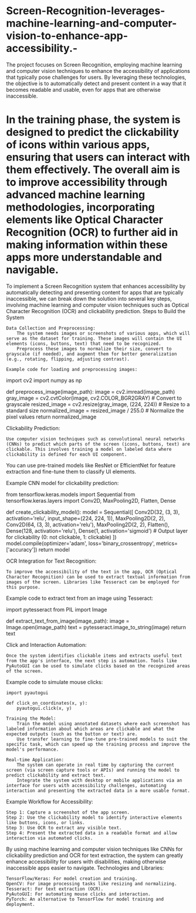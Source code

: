 # Screen-Recognition-leverages-machine-learning-and-computer-vision-to-enhance-app-accessibility.-
The project focuses on Screen Recognition, employing machine learning and computer vision techniques to enhance the accessibility of applications that typically pose challenges for users. By leveraging these technologies, the objective is to automatically detect and present content in a way that it becomes readable and usable, even for apps that are otherwise inaccessible.

In the training phase, the system is designed to predict the clickability of icons within various apps, ensuring that users can interact with them effectively. The overall aim is to improve accessibility through advanced machine learning methodologies, incorporating elements like Optical Character Recognition (OCR) to further aid in making information within these apps more understandable and navigable.
===============================
To implement a Screen Recognition system that enhances accessibility by automatically detecting and presenting content for apps that are typically inaccessible, we can break down the solution into several key steps, involving machine learning and computer vision techniques such as Optical Character Recognition (OCR) and clickability prediction.
Steps to Build the System

    Data Collection and Preprocessing:
        The system needs images or screenshots of various apps, which will serve as the dataset for training. These images will contain the UI elements (icons, buttons, text) that need to be recognized.
        Preprocess these images to normalize their size, convert to grayscale (if needed), and augment them for better generalization (e.g., rotating, flipping, adjusting contrast).

    Example code for loading and preprocessing images:

import cv2
import numpy as np

def preprocess_image(image_path):
    image = cv2.imread(image_path)
    gray_image = cv2.cvtColor(image, cv2.COLOR_BGR2GRAY)  # Convert to grayscale
    resized_image = cv2.resize(gray_image, (224, 224))  # Resize to a standard size
    normalized_image = resized_image / 255.0  # Normalize the pixel values
    return normalized_image

Clickability Prediction:

    Use computer vision techniques such as convolutional neural networks (CNNs) to predict which parts of the screen (icons, buttons, text) are clickable. This involves training a model on labeled data where clickability is defined for each UI component.

You can use pre-trained models like ResNet or EfficientNet for feature extraction and fine-tune them to classify UI elements.

Example CNN model for clickability prediction:

from tensorflow.keras.models import Sequential
from tensorflow.keras.layers import Conv2D, MaxPooling2D, Flatten, Dense

def create_clickability_model():
    model = Sequential([
        Conv2D(32, (3, 3), activation='relu', input_shape=(224, 224, 1)),
        MaxPooling2D(2, 2),
        Conv2D(64, (3, 3), activation='relu'),
        MaxPooling2D(2, 2),
        Flatten(),
        Dense(128, activation='relu'),
        Dense(1, activation='sigmoid')  # Output layer for clickability (0: not clickable, 1: clickable)
    ])
    model.compile(optimizer='adam', loss='binary_crossentropy', metrics=['accuracy'])
    return model

OCR Integration for Text Recognition:

    To improve the accessibility of the text in the app, OCR (Optical Character Recognition) can be used to extract textual information from images of the screen. Libraries like Tesseract can be employed for this purpose.

Example code to extract text from an image using Tesseract:

import pytesseract
from PIL import Image

def extract_text_from_image(image_path):
    image = Image.open(image_path)
    text = pytesseract.image_to_string(image)
    return text

Click and Interaction Automation:

    Once the system identifies clickable items and extracts useful text from the app's interface, the next step is automation. Tools like PyAutoGUI can be used to simulate clicks based on the recognized areas of the screen.

Example code to simulate mouse clicks:

    import pyautogui

    def click_on_coordinates(x, y):
        pyautogui.click(x, y)

    Training the Model:
        Train the model using annotated datasets where each screenshot has labeled information about which areas are clickable and what the expected outputs (such as the button or text) are.
        Use transfer learning to fine-tune pre-trained models to suit the specific task, which can speed up the training process and improve the model's performance.

    Real-time Application:
        The system can operate in real time by capturing the current screen (via screen capture tools or APIs) and running the model to predict clickability and extract text.
        Integrate the system with desktop or mobile applications via an interface for users with accessibility challenges, automating interaction and presenting the extracted data in a more usable format.

Example Workflow for Accessibility:

    Step 1: Capture a screenshot of the app screen.
    Step 2: Use the clickability model to identify interactive elements like buttons, icons, or links.
    Step 3: Use OCR to extract any visible text.
    Step 4: Present the extracted data in a readable format and allow interaction via automated clicks.

By using machine learning and computer vision techniques like CNNs for clickability prediction and OCR for text extraction, the system can greatly enhance accessibility for users with disabilities, making otherwise inaccessible apps easier to navigate.
Technologies and Libraries:

    TensorFlow/Keras: For model creation and training.
    OpenCV: For image processing tasks like resizing and normalizing.
    Tesseract: For text extraction (OCR).
    PyAutoGUI: For automating mouse clicks and interaction.
    PyTorch: An alternative to TensorFlow for model training and deployment.
